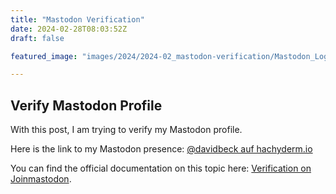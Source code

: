 ```yaml
---
title: "Mastodon Verification"
date: 2024-02-28T08:03:52Z
draft: false

featured_image: "images/2024/2024-02_mastodon-verification/Mastodon_Logotype.png"

---
```


## Verify Mastodon Profile

With this post, I am trying to verify my Mastodon profile.

Here is the link to my Mastodon presence:
<a rel="me" href="https://hachyderm.io/@davidbeck">@davidbeck auf hachyderm.io</a>

You can find the official documentation on this topic here: [Verification on Joinmastodon](https://joinmastodon.org/verification).